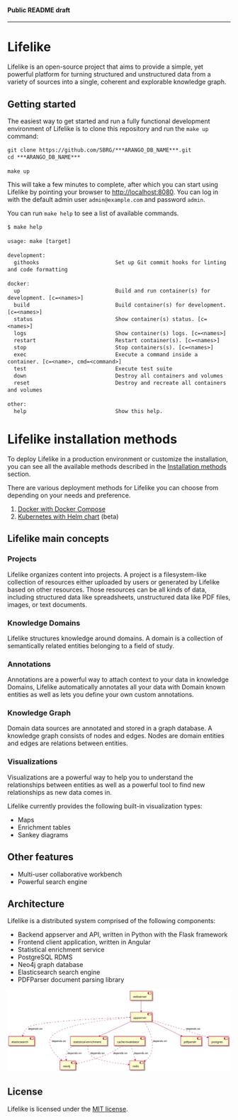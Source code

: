 #### Public README draft

---

# Lifelike

Lifelike is an open-source project that aims to provide a simple, yet powerful platform for turning structured and unstructured data from a variety of sources into a single, coherent and explorable knowledge graph.

## Getting started

The easiest way to get started and run a fully functional development environment of Lifelike is to clone this repository and run the `make up` command:

```shell
git clone https://github.com/SBRG/***ARANGO_DB_NAME***.git
cd ***ARANGO_DB_NAME***

make up
```

This will take a few minutes to complete, after which you can start using Lifelike by pointing your browser to [http://localhost:8080](http://localhost:8080). You can log in with the default admin user `admin@example.com` and password `admin`.

You can run `make help` to see a list of available commands.

```shell
$ make help

usage: make [target]

development:
  githooks                        Set up Git commit hooks for linting and code formatting

docker:
  up                              Build and run container(s) for development. [c=<names>]
  build                           Build container(s) for development. [c=<names>]
  status                          Show container(s) status. [c=<names>]
  logs                            Show container(s) logs. [c=<names>]
  restart                         Restart container(s). [c=<names>]
  stop                            Stop containers(s). [c=<names>]
  exec                            Execute a command inside a container. [c=<name>, cmd=<command>]
  test                            Execute test suite
  down                            Destroy all containers and volumes
  reset                           Destroy and recreate all containers and volumes

other:
  help                            Show this help.
```

# Lifelike installation methods

To deploy Lifelike in a production environment or customize the installation, you can see all the available methods described in the [Installation methods](install) section.

There are various deployment methods for Lifelike you can choose from depending on your needs and preference.

1. [Docker with Docker Compose](docker)
2. [Kubernetes with Helm chart](helm/***ARANGO_DB_NAME***) (beta)

## Lifelike main concepts

### Projects

Lifelike organizes content into projects. A project is a filesystem-like collection of resources either uploaded by users or generated by Lifelike based on other resources. Those resources can be all kinds of data, including structured data like spreadsheets, unstructured data like PDF files, images, or text documents.

### Knowledge Domains

Lifelike structures knowledge around domains. A domain is a collection of semantically related entities belonging to a field of study.

### Annotations

Annotations are a powerful way to attach context to your data in knowledge Domains, Lifelike automatically annotates all your data with Domain known entities as well as lets you define your own custom annotations.

### Knowledge Graph

Domain data sources are annotated and stored in a graph database. A knowledge graph consists of nodes and edges. Nodes are domain entities and edges are relations between entities.

### Visualizations

Visualizations are a powerful way to help you to understand the relationships between entities as well as a powerful tool to find new relationships as new data comes in.

Lifelike currently provides the following built-in visualization types:

- Maps
- Enrichment tables
- Sankey diagrams

## Other features

- Multi-user collaborative workbench
- Powerful search engine

## Architecture

Lifelike is a distributed system comprised of the following components:

- Backend appserver and API, written in Python with the Flask framework
- Frontend client application, written in Angular
- Statistical enrichment service
- PostgreSQL RDMS
- Neo4j graph database
- Elasticsearch search engine
- PDFParser document parsing library

![Architecture diagram](docker/diagram.svg)

## License

Lifelike is licensed under the [MIT license](LICENSE).

